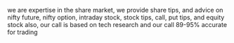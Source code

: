 we are expertise in the share market, we provide share tips, and advice on nifty future, nifty option, intraday stock, stock tips, call, put tips, and equity stock also, our call is based on tech research and our call 89-95% accurate for trading